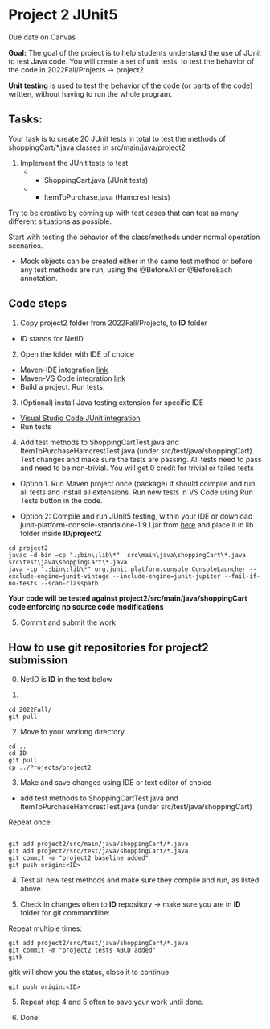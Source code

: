 # Project 2 JUnit5

Due date on Canvas

**Goal:** The goal of the project is to help students understand the use of JUnit to test Java code.  You will create a set of unit tests, to test the behavior of the code in 2022Fall/Projects -> project2

**Unit testing** is used to test the behavior of the code (or parts of the code) written, without having to run the whole program.

## Tasks:

Your task is to create 20 JUnit tests in total to test the methods of shoppingCart/*.java classes in src/main/java/project2

1.	Implement the JUnit tests to test  
    *  - ShoppingCart.java (JUnit tests)
	*  - ItemToPurchase.java (Hamcrest tests)

Try to be creative by coming up with test cases that can test as many different situations as possible.

Start with testing the behavior of the class/methods under normal operation scenarios.  
* Mock objects can be created either in the same test method or before any test methods are run, using the @BeforeAll or @BeforeEach annotation. 

## Code steps 

1. Copy project2 folder from 2022Fall/Projects, to **ID** folder 
  * ID stands for NetID
 
2. Open the folder with IDE of choice 
  * Maven-IDE integration [link](https://maven.apache.org/ide.html) 
  * Maven-VS Code integration [link](https://code.visualstudio.com/docs/java/java-build)
  * Build a project. Run tests. 
3. (Optional) install Java testing extension for specific IDE  
  * [Visual Studio Code JUnit integration](https://code.visualstudio.com/docs/java/java-testing)
  * Run tests
4. Add test methods to ShoppingCartTest.java and ItemToPurchaseHamcrestTest.java (under src/test/java/shoppingCart). Test changes and make sure the tests are passing. All tests need to pass and need to be non-trivial. You will get 0 credit for trivial or failed tests 

* Option 1. Run Maven project once (package) it should coimpile and run all tests and install all extensions. Run new tests in VS Code using Run Tests button in the code.

* Option 2: Compile and run JUnit5 testing, within your IDE or download junit-platform-console-standalone-1.9.1.jar from [here]( https://repo1.maven.org/maven2/org/junit/platform/junit-platform-console-standalone/1.9.1/) and place it in lib folder inside **ID/project2** 

```
cd project2
javac -d bin –cp ".;bin\;lib\*"  src\main\java\shoppingCart\*.java src\test\java\shoppingCart\*.java
java -cp ".;bin\;lib\*" org.junit.platform.console.ConsoleLauncher --exclude-engine=junit-vintage --include-engine=junit-jupiter --fail-if-no-tests --scan-classpath
```
**Your code will be tested against project2/src/main/java/shoppingCart code enforcing no source code modifications**

5. Commit and submit the work  


## How to use git repositories for project2 submission

0. NetID is **ID** in the text below 

1. 
```
cd 2022Fall/
git pull
```

2. Move to your working directory
```
cd ..
cd ID
git pull
cp ../Projects/project2
```

3. Make and save changes using IDE or text editor of choice 

* add test methods to ShoppingCartTest.java and ItemToPurchaseHamcrestTest.java (under src/test/java/shoppingCart)

Repeat once:
```

git add project2/src/main/java/shoppingCart/*.java
git add project2/src/test/java/shoppingCart/*.java
git commit -m "project2 baseline added"
git push origin:<ID>
```

4. Test all new test methods and make sure they compile and run, as listed above. 

5. Check in changes often to  **ID** repository 
-> make sure you are in **ID** folder for git commandline:

Repeat multiple times: 
```
git add project2/src/test/java/shoppingCart/*.java
git commit -m "project2 tests ABCD added"
gitk
```
gitk will show you the status, close it to continue
```
git push origin:<ID>
```

5. Repeat step 4 and 5 often to save your work until done. 

6. Done! 
